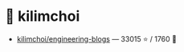 # 👤 kilimchoi

- [kilimchoi/engineering-blogs](https://github.com/kilimchoi/engineering-blogs) — 33015 ⭐️ / 1760 🍴
